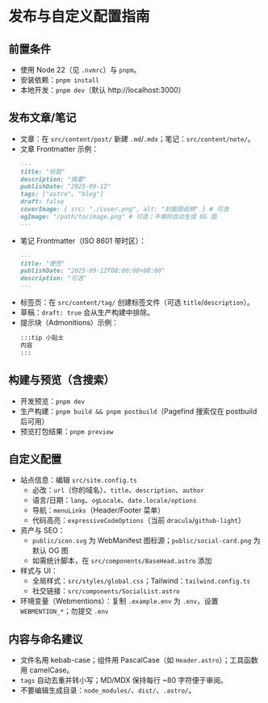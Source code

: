 # 发布与自定义配置指南

## 前置条件
- 使用 Node 22（见 `.nvmrc`）与 `pnpm`。
- 安装依赖：`pnpm install`
- 本地开发：`pnpm dev`（默认 http://localhost:3000）

## 发布文章/笔记
- 文章：在 `src/content/post/` 新建 `.md`/`.mdx`；笔记：`src/content/note/`。
- 文章 Frontmatter 示例：
  ```md
  ---
  title: "标题"
  description: "摘要"
  publishDate: "2025-09-12"
  tags: ["astro", "blog"]
  draft: false
  coverImage: { src: "./cover.png", alt: "封面图说明" } # 可选
  ogImage: "/path/to/image.png" # 可选；不填则自动生成 OG 图
  ---
  ```
- 笔记 Frontmatter（ISO 8601 带时区）：
  ```md
  ---
  title: "便签"
  publishDate: "2025-09-12T08:00:00+08:00"
  description: "可选"
  ---
  ```
- 标签页：在 `src/content/tag/` 创建标签文件（可选 `title`/`description`）。
- 草稿：`draft: true` 会从生产构建中排除。
- 提示块（Admonitions）示例：
  ```md
  :::tip 小贴士
  内容
  :::
  ```

## 构建与预览（含搜索）
- 开发预览：`pnpm dev`
- 生产构建：`pnpm build && pnpm postbuild`（Pagefind 搜索仅在 postbuild 后可用）
- 预览打包结果：`pnpm preview`

## 自定义配置
- 站点信息：编辑 `src/site.config.ts`
  - 必改：`url`（你的域名）、`title`、`description`、`author`
  - 语言/日期：`lang`、`ogLocale`、`date.locale/options`
  - 导航：`menuLinks`（Header/Footer 菜单）
  - 代码高亮：`expressiveCodeOptions`（当前 `dracula`/`github-light`）
- 资产与 SEO：
  - `public/icon.svg` 为 WebManifest 图标源；`public/social-card.png` 为默认 OG 图
  - 如需统计脚本，在 `src/components/BaseHead.astro` 添加
- 样式与 UI：
  - 全局样式：`src/styles/global.css`；Tailwind：`tailwind.config.ts`
  - 社交链接：`src/components/SocialList.astro`
- 环境变量（Webmentions）：复制 `.example.env` 为 `.env`，设置 `WEBMENTION_*`；勿提交 `.env`

## 内容与命名建议
- 文件名用 kebab-case；组件用 PascalCase（如 `Header.astro`）；工具函数用 camelCase。
- `tags` 自动去重并转小写；MD/MDX 保持每行 ~80 字符便于审阅。
- 不要编辑生成目录：`node_modules/`、`dist/`、`.astro/`。
